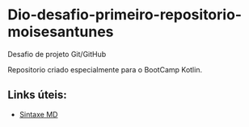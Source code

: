 # Dio-desafio-primeiro-repositorio-moisesantunes
Desafio de projeto Git/GitHub   

Repositorio criado especialmente para o BootCamp Kotlin.

## Links úteis:
- [Sintaxe MD](https://www.markdownguide.org/)
